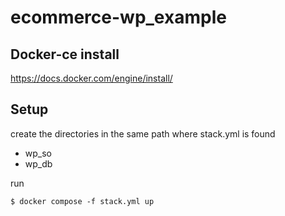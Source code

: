 # ecommerce-wp_example

## Docker-ce install
https://docs.docker.com/engine/install/


## Setup

create the directories in the same path where stack.yml is found
- wp_so
- wp_db

run
```
$ docker compose -f stack.yml up
```
